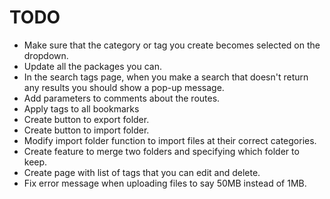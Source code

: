 # TODO

- Make sure that the category or tag you create becomes selected on the dropdown.
- Update all the packages you can.
- In the search tags page, when you make a search that doesn't return any results you should show a pop-up message.
- Add parameters to comments about the routes.
- Apply tags to all bookmarks
- Create button to export folder.
- Create button to import folder.
- Modify import folder function to import files at their correct categories.
- Create feature to merge two folders and specifying which folder to keep.
- Create page with list of tags that you can edit and delete.
- Fix error message when uploading files to say 50MB instead of 1MB.
